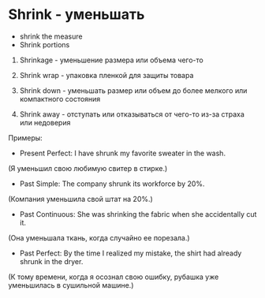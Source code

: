 # Shrink - уменьшать

- shrink the measure
- Shrink portions

1. Shrinkage - уменьшение размера или объема чего-то

2. Shrink wrap - упаковка пленкой для защиты товара

3. Shrink down - уменьшать размер или объем до более мелкого или компактного состояния

4. Shrink away - отступать или отказываться от чего-то из-за страха или недоверия

Примеры:

- Present Perfect: I have shrunk my favorite sweater in the wash.

(Я уменьшил свою любимую свитер в стирке.)

- Past Simple: The company shrunk its workforce by 20%.

(Компания уменьшила свой штат на 20%.)

- Past Continuous: She was shrinking the fabric when she accidentally cut it.

(Она уменьшала ткань, когда случайно ее порезала.)

- Past Perfect: By the time I realized my mistake, the shirt had already shrunk in the dryer.

(К тому времени, когда я осознал свою ошибку, рубашка уже уменьшилась в сушильной машине.)
